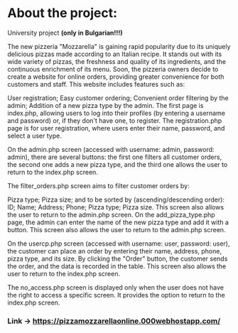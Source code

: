 # About the project:
University project **(only in Bulgarian!!!)**

The new pizzeria "Mozzarella" is gaining rapid popularity due to its uniquely delicious pizzas made according to an Italian recipe. It stands out with its wide variety of pizzas, the freshness and quality of its ingredients, and the continuous enrichment of its menu. Soon, the pizzeria owners decide to create a website for online orders, providing greater convenience for both customers and staff. This website includes features such as:

User registration;
Easy customer ordering;
Convenient order filtering by the admin;
Addition of a new pizza type by the admin.
The first page is index.php, allowing users to log into their profiles (by entering a username and password) or, if they don't have one, to register. The registration.php page is for user registration, where users enter their name, password, and select a user type.

On the admin.php screen (accessed with username: admin, password: admin), there are several buttons: the first one filters all customer orders, the second one adds a new pizza type, and the third one allows the user to return to the index.php screen.

The filter_orders.php screen aims to filter customer orders by:

Pizza type;
Pizza size;
and to be sorted by (ascending/descending order):
ID;
Name;
Address;
Phone;
Pizza type;
Pizza size.
This screen also allows the user to return to the admin.php screen.
On the add_pizza_type.php page, the admin can enter the name of the new pizza type and add it with a button. This screen also allows the user to return to the admin.php screen.

On the usercp.php screen (accessed with username: user, password: user), the customer can place an order by entering their name, address, phone, pizza type, and its size. By clicking the "Order" button, the customer sends the order, and the data is recorded in the table. This screen also allows the user to return to the index.php screen.

The no_access.php screen is displayed only when the user does not have the right to access a specific screen. It provides the option to return to the index.php screen.

### Link -> https://pizzamozzarellaonline.000webhostapp.com/
